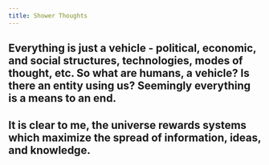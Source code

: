 ```yaml
---
title: Shower Thoughts
---
```

Everything is just a vehicle - political, economic, and social structures, technologies, modes of thought, etc. So what are humans, a vehicle? Is there an entity using us? Seemingly everything is a means to an end. 
 --- 
 
 It is clear to me, the universe rewards systems which maximize the spread of information, ideas, and knowledge. 
 --- 
 
 
